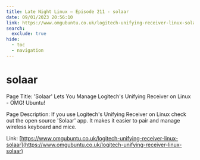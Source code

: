 ```yaml
---
title: Late Night Linux – Episode 211 - solaar
date: 09/01/2023 20:56:10
link: https://www.omgubuntu.co.uk/logitech-unifying-receiver-linux-solaar
search:
  exclude: true
hide:
  - toc
  - navigation
---
```


# solaar

Page Title: 'Solaar' Lets You Manage Logitech's Unifying Receiver on Linux - OMG! Ubuntu!

Page Description: If you use Logitech's Unifying Receiver on Linux check out the open source 'Solaar' app. It makes it easier to pair and manage wireless keyboard and mice. 

Link: [https://www.omgubuntu.co.uk/logitech-unifying-receiver-linux-solaar](https://www.omgubuntu.co.uk/logitech-unifying-receiver-linux-solaar)